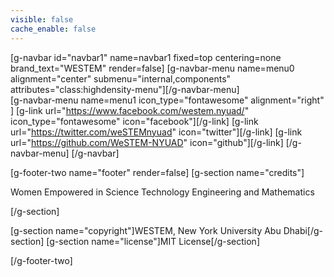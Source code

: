 ```yaml
---
visible: false
cache_enable: false
---
```


[g-navbar id="navbar1" name=navbar1 fixed=top centering=none brand_text="WESTEM" render=false]
    [g-navbar-menu name=menu0 alignment="center" submenu="internal,components" attributes="class:highdensity-menu"][/g-navbar-menu]    
    [g-navbar-menu name=menu1 icon_type="fontawesome" alignment="right" ]
        [g-link url="https://www.facebook.com/westem.nyuad/" icon_type="fontawesome" icon="facebook"][/g-link]
        [g-link url="https://twitter.com/weSTEMnyuad" icon="twitter"][/g-link]
        [g-link url="https://github.com/WeSTEM-NYUAD" icon="github"][/g-link]
    [/g-navbar-menu]
[/g-navbar]

[g-footer-two name="footer" render=false]
[g-section name="credits"]

Women Empowered in Science Technology Engineering and Mathematics

[/g-section]

[g-section name="copyright"]WESTEM, New York University Abu Dhabi[/g-section]
[g-section name="license"]MIT License[/g-section]

[/g-footer-two]

